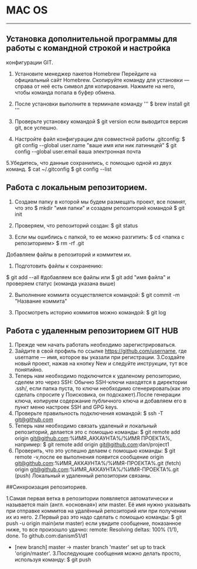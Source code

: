 # MAC OS

---

## Установка дополнительной программы для работы с командной строкой и настройка
конфигурации GIT.

1. Установите менеджер пакетов Homebrew
Перейдите на официальный сайт Homebrew.
Скопируйте команду для установки — справа от неё есть символ для копирования.
Нажмите на него, чтобы команда попала в буфер обмена.

2. После установки выполните в терминале команду
'''
$ brew install git
'''
3. Проверьте установку командой
$ git version
если выводится версия git, все успешно.

4. Настройте файл конфигурации для совместной работы .gitconfig:
$ git config --global user.name "ваше имя или ник латиницей" 
$ git config --global user.email ваша электронная почта

5.Убедитесь, что данные сохранились, с помощью одной из двух команд.
$ cat ~/.gitconfig
$ git config --list

## Работа с локальным репозиторием.

1. Создаем папку в которой мы будем размещать проект, все помнят, что это
$ mkdir "имя папки"
и созадем репозиторий командой
$ git init

2. Проверяем, что репозиторий создан:
 $ git status

3. Если мы ошиблись с папкой, то ее можно разгитить:
$ cd <папка с репозиторием>
$ rm -rf .git 

Добавляем файлы в репозиторий и коммитем их.

1. Подготовить файлы к сохранению:
 
$ git add --all #добавляем все файлы
или
$ git add "имя файла"
и проверяем статус (команда указана выше)

2. Выполнение коммита осуществляется командой:
$ git commit -m "Название коммита"

3. Просмотреть историю коммитов можно командой:
$ git log

## Работа с удаленным репозиторием GIT HUB

1. Прежде чем начать работать необходимо зарегистрироваться.
2. Зайдите в свой профиль по ссылке https://github.com/username, 
где username — имя, которое вы указали при регистрации.
3.Создайте новый проект, нажав на кнопку New и следуйте инструкции, тут все 
понятийно.
4. Теперь нам необходимо подключится к удаленому репозиторию, 
сделем это через SSH:
Обычно SSH-ключи находятся в директории .ssh/, если папка пуста, 
то ключи необходимо сгенерировать(как это сделать спросите у Поисковика, он 
подскажет).После генерации ключа, копируем содержание публичного ключа и 
добавляем его в пункт меню настроек SSH and GPG keys.
5. Проверьте правильность подключения командой:
$ ssh -T git@github.com
6. Теперь нам необходимо связать удаленый и локальный репозиторий, 
делается это с помощью команды:
$ git remote add origin git@github.com:%ИМЯ_АККАУНТА%/%ИМЯ ПРОЕКТА%, например:
$ git remote add origin git@github.com:dan/project1
7. Проверить, что это успешно делаем с помощью команды:
$ git remote -v,после ее выполнения появится сообщение
origin    git@github.com:%ИМЯ_АККАУНТА%/%ИМЯ-ПРОЕКТА%.git (fetch)
origin    git@github.com:%ИМЯ_АККАУНТА%/%ИМЯ-ПРОЕКТА%.git (push)
Локальный и удаленный репозитории связаны. 

##Синхроизация репозиториев.

1.Самая первая ветка в репозитории появляется автоматически и называется main
(англ. «основная») или master. Её имя нужно указывать при отправке коммитов на
 удалённый репозиторий или при получении их из него.
2.Первый раз это надо сделать с помощью команды:
$ git push -u origin main(или master)
если увидите сообщение, показанное ниже, то все произошло удачно:
remote: Resolving deltas: 100% (1/1), done.
To github.com:danism51/d1
 * [new branch]      master -> master
branch 'master' set up to track 'origin/master'.
3.Последующие сообщения можно делать просто, используя команду:
$ git push
